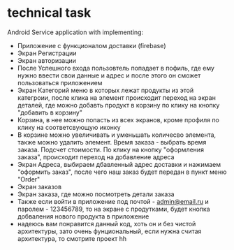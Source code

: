 # technical task 
Android Service application with implementing:
* Приложение с функционалом доставки (firebase)
* Экран Регистрации
* Экран авторизации
* После Успешного входа пользовтель попадает в пофиль, где ему нужно ввести свои данные и адрес и после этого он сможет пользоваться приложением
* Экран Категорий меню в которых лежат продукты из этой категроии, после клика на элемент происходит переход на экран деталей, где можно
добавть продукт в корзину по клику на кнопку "добавить в корзину"
* Корзина, в нее можно попасть из всех экранов, кроме профиля по клику на соответсвующую иконку
* В корзине можно увеличивать и уменьшать количесво элемента, также можно удалить элемент. Время заказа - выбрать время заказа. Подсчет стоимости.
По клику на кнопку "оформления заказа", происходит переход на добавление адреса
* Экран Адреса, выбираем дбавленный адрес доставки и нажимаем "оформить заказ", после чего наш заказ будет передан в пункт меню "Order"
* Экран заказов
* Экран заказа, где можно посмотреть детали заказа
* Также если войти в приложение под почтой - admin@email.ru и паролем - 123456789, то на экране с продутками, будет кнопка добваления нового продукта в приложение
* надеюсь вам понравится данный код, хоть он и без чистой архитектуры, зато очень фунциональный, если нужна считая архитектура, то смотрите проект hh





